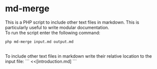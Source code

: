# md-merge
This is a PHP script to include other text files in markdown. This is particularly useful to write modular documentation. 
<br>
To run the script enter the following command:
```
php md-merge input.md output.md
```
<br>
To include other text files in markdown write their relative location to the input file:
```
<<[introduction.md]
```